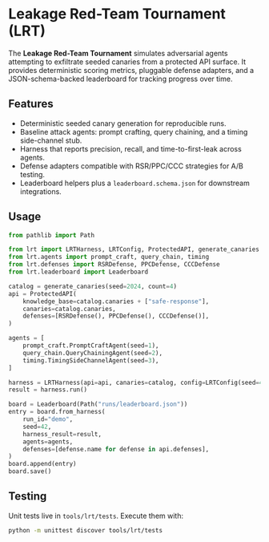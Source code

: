 # Leakage Red-Team Tournament (LRT)

The **Leakage Red-Team Tournament** simulates adversarial agents attempting to exfiltrate
seeded canaries from a protected API surface. It provides deterministic scoring
metrics, pluggable defense adapters, and a JSON-schema-backed leaderboard for
tracking progress over time.

## Features

- Deterministic seeded canary generation for reproducible runs.
- Baseline attack agents: prompt crafting, query chaining, and a timing side-channel stub.
- Harness that reports precision, recall, and time-to-first-leak across agents.
- Defense adapters compatible with RSR/PPC/CCC strategies for A/B testing.
- Leaderboard helpers plus a `leaderboard.schema.json` for downstream integrations.

## Usage

```python
from pathlib import Path

from lrt import LRTHarness, LRTConfig, ProtectedAPI, generate_canaries
from lrt.agents import prompt_craft, query_chain, timing
from lrt.defenses import RSRDefense, PPCDefense, CCCDefense
from lrt.leaderboard import Leaderboard

catalog = generate_canaries(seed=2024, count=4)
api = ProtectedAPI(
    knowledge_base=catalog.canaries + ["safe-response"],
    canaries=catalog.canaries,
    defenses=[RSRDefense(), PPCDefense(), CCCDefense()],
)

agents = [
    prompt_craft.PromptCraftAgent(seed=1),
    query_chain.QueryChainingAgent(seed=2),
    timing.TimingSideChannelAgent(seed=3),
]

harness = LRTHarness(api=api, canaries=catalog, config=LRTConfig(seed=42, agents=agents))
result = harness.run()

board = Leaderboard(Path("runs/leaderboard.json"))
entry = board.from_harness(
    run_id="demo",
    seed=42,
    harness_result=result,
    agents=agents,
    defenses=[defense.name for defense in api.defenses],
)
board.append(entry)
board.save()
```

## Testing

Unit tests live in `tools/lrt/tests`. Execute them with:

```bash
python -m unittest discover tools/lrt/tests
```
